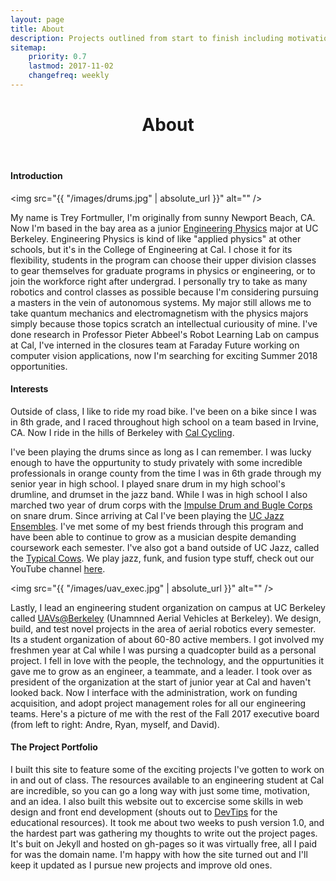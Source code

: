 ```yaml
---
layout: page
title: About
description: Projects outlined from start to finish including motivation, design, fabrication, and challenges.
sitemap:
    priority: 0.7
    lastmod: 2017-11-02
    changefreq: weekly
---
```

<header class="major">
	<h1>About</h1>
</header>

#### Introduction

<span class="image left"><img src="{{ "/images/drums.jpg" | absolute_url }}" alt="" /></span>

My name is Trey Fortmuller, I'm originally from sunny Newport Beach, CA. Now I'm based in the bay area as a junior <a href="http://engineeringscience.berkeley.edu/engineering-physics/">Engineering Physics</a> major at UC Berkeley. Engineering Physics is kind of like "applied physics" at other schools, but it's in the College of Engineering at Cal. I chose it for its flexibility, students in the program can choose their upper division classes to gear themselves for graduate programs in physics or engineering, or to join the workforce right after undergrad. I personally try to take as many robotics and control classes as possible because I'm considering pursuing a masters in the vein of autonomous systems. My major still allows me to take quantum mechanics and electromagnetism with the physics majors simply because those topics scratch an intellectual curiousity of mine. I've done research in Professor Pieter Abbeel's Robot Learning Lab on campus at Cal, I've interned in the closures team at Faraday Future working on computer vision applications, now I'm searching for exciting Summer 2018 opportunities. 

#### Interests

Outside of class, I like to ride my road bike. I've been on a bike since I was in 8th grade, and I raced throughout high school on a team based in Irvine, CA. Now I ride in the hills of Berkeley with <a href="https://cycling.berkeley.edu/">Cal Cycling</a>. 

I've been playing the drums since as long as I can remember. I was lucky enough to have the oppurtunity to study privately with some incredible professionals in orange county from the time I was in 6th grade through my senior year in high school. I played snare drum in my high school's drumline, and drumset in the jazz band. While I was in high school I also marched two year of drum corps with the <a href="http://www.impulseyoutharts.org/">Impulse Drum and Bugle Corps</a> on snare drum. Since arriving at Cal I've been playing the <a href="https://ucjazz.berkeley.edu/">UC Jazz Ensembles</a>. I've met some of my best friends through this program and have been able to continue to grow as a musician despite demanding coursework each semester. I've also got a band outside of UC Jazz, called the <a href="https://www.facebook.com/typicalcows/">Typical Cows</a>. We play jazz, funk, and fusion type stuff, check out our YouTube channel <a href="https://www.youtube.com/watch?v=OXxrpCfCHCs">here</a>.

<span class="image right"><img src="{{ "/images/uav_exec.jpg" | absolute_url }}" alt="" /></span>

Lastly, I lead an engineering student organization on campus at UC Berkeley called <a href="https://uav.berkeley.edu/">UAVs@Berkeley</a> (Unamnned Aerial Vehicles at Berkeley). We design, build, and test novel projects in the area of aerial robotics every semester. Its a student organization of about 60-80 active members. I got involved my freshmen year at Cal while I was pursing a quadcopter build as a personal project. I fell in love with the people, the technology, and the oppurtunities it gave me to grow as an engineer, a teammate, and a leader. I took over as president of the organization at the start of junior year at Cal and haven't looked back. Now I interface with the administration, work on funding acquisition, and adopt project management roles for all our engineering teams. Here's a picture of me with the rest of the Fall 2017 executive board (from left to right: Andre, Ryan, myself, and David).

#### The Project Portfolio

I built this site to feature some of the exciting projects I've gotten to work on in and out of class. The resources available to an engineering student at Cal are incredible, so you can go a long way with just some time, motivation, and an idea. I also built this website out to excercise some skills in web design and front end development (shouts out to <a href="https://www.youtube.com/channel/UCyIe-61Y8C4_o-zZCtO4ETQ">DevTips</a> for the educational resources). It took me about two weeks to push version 1.0, and the hardest part was gathering my thoughts to write out the project pages. It's buit on Jekyll and hosted on gh-pages so it was virtually free, all I paid for was the domain name. I'm happy with how the site turned out and I'll keep it updated as I pursue new projects and improve old ones.